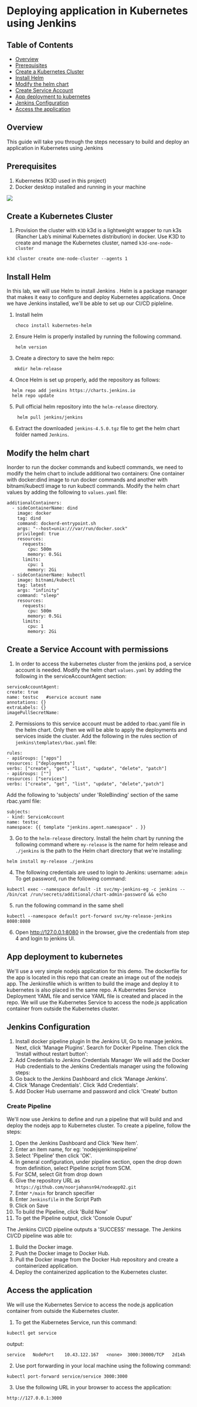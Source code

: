 # Deploying application in Kubernetes using Jenkins

## Table of Contents

- [Overview](#overview)
- [Prerequisites](#prerequisites)
- [Create a Kubernetes Cluster](#Create-a-Kubernetes-Cluster)
- [Install Helm](#Install-Helm)
- [Modify the helm chart](#Modify-the-helm-chart)
- [Create Service Account](#Create-a-Service-Account-with-permissions)
- [App deployment to kubernetes](#app-deployment-to-kubernetes)
- [Jenkins Configuration](#Jenkins-Configuration)
- [Access the application](#Access-the-application)



## Overview

This guide will take you through the steps necessary to build and deploy an application in Kubernetes using Jenkins

## Prerequisites
1. Kubernetes (K3D used in this project)
2. Docker desktop installed and running in your machine

![](jenkins.png)
## Create a Kubernetes Cluster
    
1. Provision the cluster with `K3D`
k3d is a lightweight wrapper to run k3s (Rancher Lab’s minimal Kubernetes distribution) in docker. Use K3D to create and manage the Kubernetes cluster, named `k3d-one-node-cluster`
```shell
k3d cluster create one-node-cluster --agents 1
```

## Install Helm

In this lab, we will use Helm to install Jenkins .  Helm
is a package manager that makes it easy to configure and deploy Kubernetes
applications.  Once we have Jenkins installed, we'll be able to set up our
CI/CD pipleline.

1. Install helm

    ```shell
    choco install kubernetes-helm
    ```
2. Ensure Helm is properly installed by running the following command. 

    ```shell
    helm version
    ```
3. Create a directory to save the helm repo:
 ```shell
    mkdir helm-release
 ```
4. Once Helm is set up properly, add the repository as follows:
```shell
  helm repo add jenkins https://charts.jenkins.io
  helm repo update
```
5. Pull official helm repository into the `helm-release` directory.

```shell
    helm pull jenkins/jenkins
```
6. Extract the downloaded `jenkins-4.5.0.tgz` file to get the helm chart folder named `Jenkins`. 

## Modify the helm chart

Inorder to run the docker commands and kubectl commands, we need to modify the helm chart to include additional two containers: One container with docker:dind image to run docker commands and another with bitnami/kubectl image to run kubectl commands. Modify the helm chart values by adding the following to `values.yaml` file:

  ```shell
  additionalContainers: 
    - sideContainerName: dind
      image: docker
      tag: dind
      command: dockerd-entrypoint.sh
      args: "--host=unix:///var/run/docker.sock"
      privileged: true
      resources:
        requests:
          cpu: 500m
          memory: 0.5Gi
        limits:
          cpu: 1
          memory: 2Gi
    - sideContainerName: kubectl
      image: bitnami/kubectl
      tag: latest
      args: "infinity"
      command: "sleep"
      resources:
        requests:
          cpu: 500m
          memory: 0.5Gi
        limits:
          cpu: 1
          memory: 2Gi
  ```
## Create a Service Account with permissions
1. In order to access the kubernetes cluster from the jenkins pod, a service account is needed. Modify the helm chart `values.yaml` by adding the following in the serviceAccountAgent section:
  ```shell
  serviceAccountAgent:
  create: true
  name: testsc   #service account name
  annotations: {}
  extraLabels: {}
  imagePullSecretName:
  ```
2. Permissions to this service account must be added to rbac.yaml file in the helm chart. Only then we will be able to apply the deployments and services inside the cluster. Add the following in the rules section of `jenkins\templates\rbac.yaml` file:

  ```shell
  rules:
- apiGroups: ["apps"]
  resources: ["deployments"]
  verbs: ["create", "get", "list", "update", "delete", "patch"]
- apiGroups: [""]
  resources: ["services"]
  verbs: ["create", "get", "list", "update", "delete","patch"]
  ```  
Add the following to 'subjects' under 'RoleBinding' section of the same rbac.yaml file:
  ```shell
  subjects:
- kind: ServiceAccount
  name: testsc
  namespace: {{ template "jenkins.agent.namespace" . }}
  ```

3. Go to the `helm-release` directory. Install the helm chart by running the following command where `my-release` is the name for helm release and `./jenkins` is the path to the Helm chart directory that we're installing:
```shell
helm install my-release ./jenkins
```
4. The following credentials are used to login to Jenkins:
 username: `admin`
 To get password, run the following command:
 ```shell
 kubectl exec --namespace default -it svc/my-jenkins-eg -c jenkins -- /bin/cat /run/secrets/additional/chart-admin-password && echo
 ```
5. run the following command in the same shell
```shell
kubectl --namespace default port-forward svc/my-release-jenkins 8080:8080
```
6. Open http://127.0.0.1:8080 in the browser, give the credentials from step 4 and login to jenkins UI.

## App deployment to kubernetes
We'll use a very simple nodejs application for this demo. The dockerfile for the app is located in this repo that can create an image out of the nodejs app. The Jenkinsfile which is written to build the image and deploy it to kubernetes is also placed in the same repo. A Kubernetes Service Deployment YAML file and service YAML file is created and placed in the repo.  We will use the Kubernetes Service to access the node.js application container from outside the Kubernetes cluster. 

## Jenkins Configuration
 
1. Install docker pipeline plugin
  In the Jenkins UI, Go to manage jenkins. Next, click 'Manage Plugins'. Search for Docker Pipeline. Then click the 'Install without restart button':
2. Add Credentials to Jenkins Credentials Manager
We will add the  Docker Hub credentials to the Jenkins Credentials manager using the following steps:
 1. Go back to the Jenkins Dashboard and click 'Manage Jenkins'.
 2. Click 'Manage Credentials'. Click ‘Add Credentials’.
 3. Add Docker Hub username and password and click 'Create' button

 ### Create Pipeline
 We'll now use Jenkins to define and run a pipeline that will  build and and deploy the nodejs app to Kubernetes cluster.
 To create a pipeline, follow the steps:
 1. Open the Jenkins Dashboard and Click 'New Item'.
 2. Enter an item name, for eg: 'nodejsjenkinspipeline'
 3. Select 'Pipeline' then click 'OK'.
 4. In general configuration, under pipeline section, open the drop down from definition, select Pipeline script from SCM.
 5. For SCM, select Git from drop down
 6. Give the repository URL as `https://github.com/noorjahansn94/nodeapp02.git`
 7. Enter `*/main` for branch specifier
 8. Enter `Jenkinsfile` in the Script Path
 9. Click on Save
 10. To build the Pipeline, click 'Build Now'
 11. To get the Pipeline output, click 'Console Ouput'

 The Jenkins CI/CD pipeline outputs a 'SUCCESS' message. The Jenkins CI/CD pipeline was able to: 
1. Build the Docker image.
2. Push the Docker image to Docker Hub.
3. Pull the Docker image from the Docker Hub repository and create a containerized application.
4. Deploy the containerized application to the Kubernetes cluster. 

## Access the application
We will use the Kubernetes Service to access the node.js application container from outside the Kubernetes cluster.
1. To get the Kubernetes Service, run this command:
```shell
kubectl get service
```
output:

```output
service   NodePort    10.43.122.167   <none>  3000:30000/TCP   2d14h 
```

2. Use port forwarding in your local machine using the following command:
```shell
kubectl port-forward service/service 3000:3000
```
3. Use the following URL in your browser to access the application:
```shell
http://127.0.0.1:3000
```


